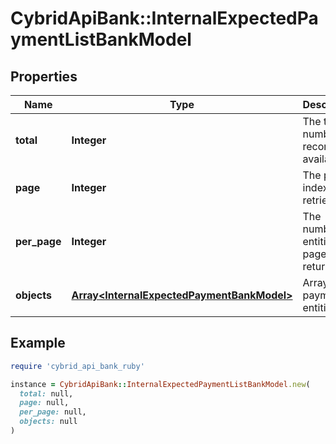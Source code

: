 # CybridApiBank::InternalExpectedPaymentListBankModel

## Properties

| Name | Type | Description | Notes |
| ---- | ---- | ----------- | ----- |
| **total** | **Integer** | The total number of records available. |  |
| **page** | **Integer** | The page index to retrieve. |  |
| **per_page** | **Integer** | The number of entities per page to return. |  |
| **objects** | [**Array&lt;InternalExpectedPaymentBankModel&gt;**](InternalExpectedPaymentBankModel.md) | Array of payment entities |  |

## Example

```ruby
require 'cybrid_api_bank_ruby'

instance = CybridApiBank::InternalExpectedPaymentListBankModel.new(
  total: null,
  page: null,
  per_page: null,
  objects: null
)
```

